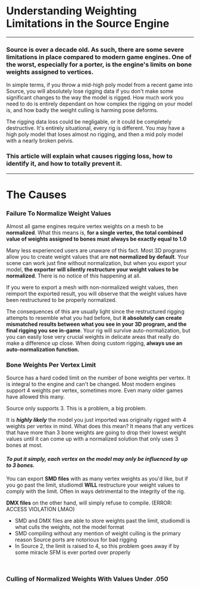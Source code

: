 # Understanding Weighting Limitations in the Source Engine
-----

### Source is over a decade old. As such, there are some severe limitations in place compared to modern game engines. One of the worst, especially for a porter, is the engine's limits on bone weights assigned to vertices.

In simple terms, if you throw a mid-high poly model from a recent game into Source, you will absolutely lose rigging data if you don't make some significant changes to the way the model is rigged. How much work you need to do is entirely dependant on how complex the rigging on your model is, and how badly the weight culling is harming pose deforms.


The rigging data loss could be negligable, or it could be completely destructive. It's entirely situational, every rig is different. You may have a high poly model that loses almost no rigging, and then a mid poly model with a nearly broken pelvis.

### This article will explain what causes rigging loss, how to identify it, and how to totally prevent it.
-----

# The Causes

### Failure To Normalize Weight Values

Almost all game engines require vertex weights on a mesh to be **normalized**. What this means is, **for a single vertex, the total combined value of weights assigned to bones must always be exactly equal to 1.0**

Many less experienced users are unaware of this fact. Most 3D programs allow you to create weight values that are **not normalized by default**. Your scene can work just fine without normalization, but when you export your model, **the exporter will silently restructure your weight values to be normalized**. There is no notice of this happening at all.

If you were to export a mesh with non-normalized weight values, then reimport the exported result, you will observe that the weight values have been restructured to be properly normalized.

The consequences of this are usually light since the restructured rigging attempts to resemble what you had before, but **it absolutely can create mismatched results between what you see in your 3D program, and the final rigging you see in-game**. Your rig will survive auto-normalization,  but you can easily lose very crucial weights in delicate areas that really do make a difference up close. When doing custom rigging, **always use an auto-normalization function.**

### Bone Weights Per Vertex Limit

Source has a hard coded limit on the number of bone weights per vertex. It is integral to the engine and can't be changed.
Most modern engines support 4 weights per vertex, sometimes more. Even many older games have allowed this many.

Source only supports 3. This is a problem, a big problem.

It is _**highly likely**_ the model you just imported was originally rigged with 4 weights per vertex in mind.
What does this mean? It means that any vertices that have more than 3 bone weights are going to drop their lowest weight values until it can come up with a normalized solution that only uses 3 bones at most.

#### _To put it simply, each vertex on the model may only be influenced by up to 3 bones._

You can export **SMD files** with as many vertex weights as you'd like, but if you go past the limit, studiomdl **WILL** restructure your weight values to comply with the limit. Often in ways detrimental to the integrity of the rig.

**DMX files** on the other hand, will simply refuse to compile. (ERROR: ACCESS VIOLATION LMAO)

- SMD and DMX files are able to store weights past the limit, studiomdl is what culls the weights, not the model format
- SMD compiling without any mention of weight culling is the primary reason Source ports are notorious for bad rigging
- In Source 2, the limit is raised to 4, so this problem goes away if by some miracle SFM is ever ported over properly
 

 
### Culling of Normalized Weights With Values Under .050

